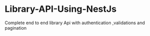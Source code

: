 # Library-API-Using-NestJs
Complete end to end library Api with authentication ,validations and pagination
